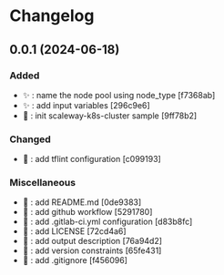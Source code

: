 # Changelog

<a name="0.0.1"></a>
## 0.0.1 (2024-06-18)

### Added

- ✨ : name the node pool using node_type [f7368ab]
- ✨ : add input variables [296c9e6]
- 🎉 : init scaleway-k8s-cluster sample [9ff78b2]

### Changed

- 🔧 : add tflint configuration [c099193]

### Miscellaneous

- 📝 : add README.md [0de9383]
-  👷 : add github workflow [5291780]
-  👷 : add .gitlab-ci.yml configuration [d83b8fc]
- 📄 : add LICENSE [72cd4a6]
- 📝 : add output description [76a94d2]
- 📍 : add version constraints [65fe431]
- 🙈 : add .gitignore [f456096]


